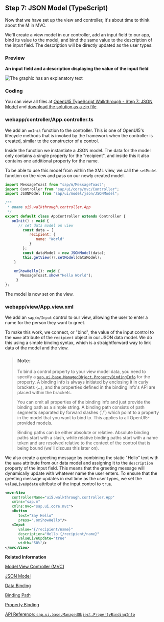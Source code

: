 <!-- loiocfbbeab4e4b74124abac98ce268a0aba -->

## Step 7: JSON Model \(TypeScript\)

Now that we have set up the view and controller, it's about time to think about the M in MVC.

We'll create a view model in our controller, add an input field to our app, bind its value to the model, and bind the same value to the description of the input field. The description will be directly updated as the user types.



### Preview

  
  
**An input field and a description displaying the value of the input field**

![The graphic has an explanatory text](images/loioafc105517a644407bd90662e3d94ea01_LowRes.png "An input field and a description displaying the value of the input
					field")



<a name="loiocfbbeab4e4b74124abac98ce268a0aba__section_e2g_rvc_syb"/>

### Coding

You can view all files at [OpenUI5 TypeScript Walkthrough - Step 7: JSON Model](https://github.com/sap-samples/ui5-typescript-walkthrough/tree/main/steps/07) and [download the solution as a zip file](https://sap-samples.github.io/ui5-typescript-walkthrough/ui5-typescript-walkthrough-step-07.zip).



<a name="loiocfbbeab4e4b74124abac98ce268a0aba__section_f2g_rvc_syb"/>

### webapp/controller/App.controller.ts

We add an `onInit` function to the controller. This is one of OpenUI5's lifecycle methods that is invoked by the framework when the controller is created, similar to the constructor of a control.

Inside the function we instantiate a JSON model. The data for the model only contains a single property for the "recipient", and inside this it also contains one additional property for the name.

To be able to use this model from within the XML view, we call the `setModel` function on the view and pass on our newly created model.

```js
import MessageToast from "sap/m/MessageToast";
import Controller from "sap/ui/core/mvc/Controller";
import JSONModel from "sap/ui/model/json/JSONModel";

/**
 * @name ui5.walkthrough.controller.App
 */
export default class AppController extends Controller {
   onInit() : void {
      // set data model on view
        const data = {
           recipient: {
              name: "World"
           }
        };
        const dataModel = new JSONModel(data);
        this.getView()?.setModel(dataModel);
    }

    onShowHello(): void {
       MessageToast.show("Hello World");
     }
};
```

The model is now set on the view.



### webapp/view/App.view.xml

We add an `sap/m/Input` control to our view, allowing the user to enter a name for the person they want to greet.

To make this work, we connect, or "bind", the value of the input control to the `name` attribute of the `recipient` object in our JSON data model. We do this using a simple binding syntax, which is a straightforward way to link data of the model and the view.

> ### Note:  
> To bind a control property to your view model data, you need to specify a [`sap.ui.base.ManagedObject.PropertyBindingInfo`](https://ui5.sap.com/#/api/sap.ui.base.ManagedObject.PropertyBindingInfo) for the property. A binding info is always initiated by enclosing it in curly brackets `{…}`, and the properties defined in the binding info's API are placed within the brackets.
> 
> You can omit all properties of the binding info and just provide the binding path as a simple string. A binding path consists of path segments separated by forward slashes \(\`/\`\) which point to a property in the model that you want to bind to. This applies to all OpenUI5-provided models.
> 
> Binding paths can be either absolute or relative. Absolute binding paths start with a slash, while relative binding paths start with a name token and are resolved relative to the context of the control that is being bound \(we'll discuss this later on\).

We also create a greeting message by combining the static "Hello" text with the `name` attribute from our data model and assigning it to the `description` property of the input field. This means that the greeting message will dynamically update with whatever name the user enters. To ensure that the greeting message updates in real time as the user types, we set the `valueLiveUpdate` attribute of the input control to `true`.

```xml
<mvc:View
   controllerName="ui5.walkthrough.controller.App"
   xmlns="sap.m"
   xmlns:mvc="sap.ui.core.mvc">
   <Button
      text="Say Hello"
      press=".onShowHello"/>
   <Input
      value="{/recipient/name}"
      description="Hello {/recipient/name}"
      valueLiveUpdate="true"
      width="60%"/>
</mvc:View>
```

**Related Information**  


[Model View Controller \(MVC\)](../04_Essentials/model-view-controller-mvc-91f2334.md "The Model View Controller (MVC) concept is used in OpenUI5 to separate the representation of information from the user interaction. This separation facilitates development and the changing of parts independently.")

[JSON Model](../04_Essentials/json-model-96804e3.md#loio96804e3315ff440aa0a50fd290805116 "The JSON model can be used to bind controls to JavaScript object data, which is usually serialized in the JSON format.")

[Data Binding](../04_Essentials/data-binding-68b9644.md "You use data binding to bind UI elements to data sources to keep the data in sync and allow data editing on the UI.")

[Binding Path](../04_Essentials/binding-path-2888af4.md "Binding paths address the different properties and lists in a model and define how a node in the hierarchical data tree can be found.")

[Property Binding](../04_Essentials/property-binding-91f0652.md "With property binding, you can initialize properties of a control automatically and update them based on the data of the model.")

[API Reference: `sap.ui.base.ManagedObject.PropertyBindingInfo`](https://ui5.sap.com/#/api/sap.ui.base.ManagedObject.PropertyBindingInfo)

